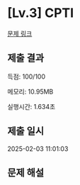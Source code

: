 # [Lv.3] CPTI
[문제 링크](https://softeer.ai/practice/11002)

## 제출 결과
득점: 100/100

메모리: 10.95MB

실행시간: 1.634초


## 제출 일시
2025-02-03 11:01:03


## 문제 해설
